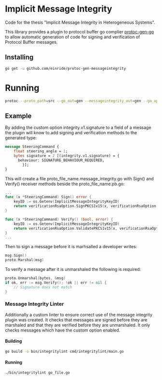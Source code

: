 # Implicit Message Integrity 

Code for the thesis "Implicit Message Integrity in Heterogeneous Systems".

This library provides a plugin to protocol buffer go complier [protoc-gen-go](https://www.github.com/golang/protobuf) to allow automatic generation of code for signing and verification of Protocol Buffer messages.


## Installing

```bash
go get -u github.com/einride/protoc-gen-messageintegrity
```

# Running
``` bash
protoc --proto_path=src --go_out=gen --messageintegrity_out=gen --go_opt=paths=source_relative src/example/v1/steering_command_example.proto
```
## Example
By adding the custom option integrity.v1.signature to a field of a message the plugin will know to add signing and verification methods to the generated type:
``` proto
message SteeringCommand {
    float steering_angle = 1;
    bytes signature = 2 [(integrity.v1.signature) = {
      behaviour: SIGNATURE_BEHAVIOUR_REQUIRED,
        }];
}
```
This will create a file proto_file_name.message_integrity.go with Sign() and Verify() receiver methods beside the proto_file_name.pb.go:
```go
...
func (x *SteeringCommand) Sign() error {
	keyID := os.Getenv(ImplicitMessageIntegrityKeyID)
	return verificationRsaOption.SignPKCS1v15(x, verificationRsaOption.KeyID(keyID))
}

func (x *SteeringCommand) Verify() (bool, error) {
	keyID := os.Getenv(ImplicitMessageIntegrityKeyID)
	return verificationRsaOption.ValidatePKCS1v15(x, verificationRsaOption.KeyID(keyID))
}
...
```

Then to sign a message before it is marhsalled a developer writes:

```go
msg.Sign()
proto.Marshal(msg)
```
To verify a message after it is unmarshaled the following is required:

```go
proto.Unmarshal(bytes, &msg)
if ok, err := msg.Verify(); !ok || err != nil {
	// Signature does not match
}
```
### Message Integrity Linter

Additionally a custom linter to ensure correct use of the message integrity plugin was created.
It checks that messages are signed before they are marshaled and that they are verified before they are unmarshaled. It only checks messages which have the custom option enabled.

#### Building
``` bash
go build -o bin/integritylint cmd/integritylint/main.go
```
#### Running
``` bash
./bin/integritylint go_file.go
```
